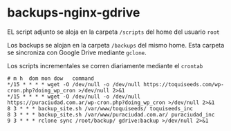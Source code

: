 # backups-nginx-gdrive

EL script adjunto se aloja en la carpeta `/scripts` del home del usuario `root`

Los backups se alojan en la carpeta ```/backups``` del mismo home. Esta carpeta se sincroniza con Google Drive mediante `gclone`.

Los scripts incrementales se corren diariamente mediante el `crontab`

```
# m h  dom mon dow   command
*/15 * * * * wget -O /dev/null -o /dev/null https://toquiseeds.com/wp-cron.php?doing_wp_cron >/dev/null 2>&1
*/15 * * * * wget -O /dev/null -o /dev/null https://puraciudad.com.ar/wp-cron.php?doing_wp_cron >/dev/null 2>&1
8 3 * * * backup_site.sh /var/www/toquiseeds/ toquiseeds_inc
8 3 * * * backup_site.sh /var/www/puraciudad.com.ar/ puraciudad_inc
9 3 * * * rclone sync /root/backup/ gdrive:backup >/dev/null 2>&1
```

